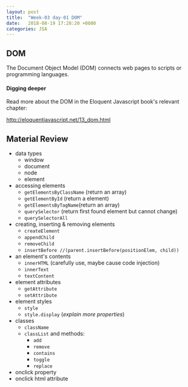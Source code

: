 ```yaml
---
layout: post
title:  "Week-03 day-01 DOM"
date:   2018-08-19 17:28:20 +0800
categories: JSA
---
```


## DOM
The Document Object Model (DOM) connects web pages to scripts or programming languages. 

#### Digging deeper

Read more about the DOM in the Eloquent Javascript book's relevant chapter:

http://eloquentjavascript.net/13_dom.html

## Material Review

 -  data types
    -  window
    -  document
    -  node
    -  element
 -  accessing elements
    -  `getElementsByClassName` (return an array)
    -  `getElementById` (return a element)
    -  `getElementsByTagName`(return an array)
    -  `querySelector` (return first found element but cannot change)
    -  `querySelectorAll` 
 -  creating, inserting & removing elements
    -  `createElement`
    -  `appendChild`
    -  `removeChild`
    -  `insertBefore //(parent.insertBefore(positionElem, child))`
 -  an element's contents
    -  `innerHTML` (carefully use, maybe cause code injection)
    -  `innerText`
    -  `textContent`
 -  element attributes
    -  `getAttribute`
    -  `setAttribute`
 -  element styles
    -  `style`
    -  `style.display` (_explain more properties_)
 - classes
    - `className`
    - `classList` and methods:
       -  `add`
       -  `remove`
       -  `contains`
       -  `toggle`
       -  `replace`
 - onclick property
 - onclick html attribute

